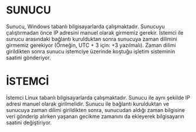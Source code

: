 # SUNUCU
Sunucu, Windows tabanlı bilgisayarlarda çalışmaktadır. Sunucuyu çalıştırmadan önce IP adresini manuel olarak girmemiz gerekir. İstemci ile sunucu arasındaki bağlantı kurulduktan sonra sunucuya zaman dilimini girmemiz gerekiyor (Örneğin, UTC + 3 için: +3 yazılmalı). Zaman dilimi girildikten sonra sunucu istemciye üzerinde koştuğu işletim sisteminin saatini gönderiyor.


# İSTEMCİ
İstemci Linux tabanlı bilgisayarlarda çalışmaktadır. Sunucu ile aynı şekilde IP adresi manuel olarak girilmelidir. Sunucu ile bağlantı kurulduktan ve sunucuya zaman dilimi girildikten sonra, sunucudan aldığı zaman bilgisine veri gönderip alırken yaşanan gecikme zamanını da ekleyerek bilgisayarın saatini değiştiriyor.